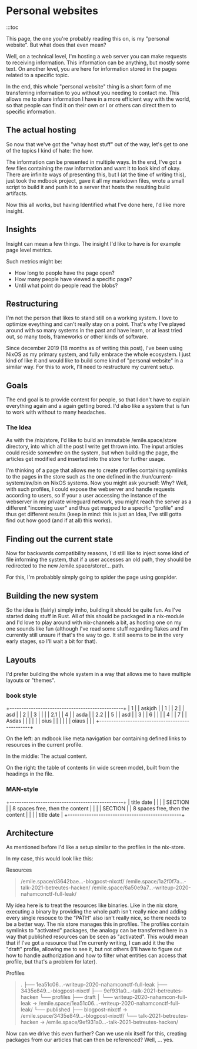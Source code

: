 # Personal websites

:::toc

This page, the one you're probably reading this on, is my "personal website". But what does that even mean?

Well, on a technical level, I'm hosting a web server you can make requests to receiving information. This information can be anything, but mostly some text. On another level, you are here for information stored in the pages related to a specific topic.

In the end, this whole "personal website" thing is a short form of me transferring information to you without you needing to contact me. This allows me to share information I have in a more efficient way with the world, so that people can find it on their own or I or others can direct them to specific information.

## The actual hosting

So now that we've got the "whay host stuff" out of the way, let's get to one of the topics I kind of hate: the how.

The information can be presented in multiple ways. In the end, I've got a few files containing the raw information and want it to look kind of okay. There are infinite ways of presenting this, but I (at the time of writing this), just took the mdbook project, gave it all my markdown files, wrote a small script to build it and push it to a server that hosts the resulting build artifacts.

Now this all works, but having Identified what I've done here, I'd like more insight.

## Insights

Insight can mean a few things. The insight I'd like to have is for example page level metrics.

Such metrics might be:

- How long to people have the page open?
- How many people have viewed a specific page?
- Until what point do people read the blobs?

## Restructuring

I'm not the person that likes to stand still on a working system. I love to optimize eveything and can't really stay on a point. That's why I've played around with so many systems in the past and have learn, or at least tried out, so many tools, frameworks or other kinds of software.

Since december 2019 (18 months as of writing this post), I've been using NixOS as my primary system, and fully embrace the whole ecosystem. I just kind of like it and would like to build some kind of "personal website" in a similar way. For this to work, I'll need to restructure my current setup.

## Goals

The end goal is to provide content for people, so that I don't have to explain everything again and a again getting bored. I'd also like a system that is fun to work with without to many headaches.

### The Idea

As with the /nix/store, I'd like to build an immutable /emile.space/store directory, into which all the post I write get thrown into. The input articles could reside somewhre on the system, but when building the page, the articles get modified and inserted into the store for further usage.

I'm thinking of a page that allows me to create profiles containing symlinks to the pages in the store such as the one defined in the /run/current-system/sw/bin on NixOS systems. Now you might ask yourself: Why? Well, with such profiles, I could expose the webserver and handle requests according to users, so If your a user accessing the instance of the webserver in my private wireguard network, you might reach the server as a different "incoming user" and thus get mapped to a specific "profile" and thus get different results (keep in mind: this is just an Idea, I've still gotta find out how good (and if at all) this works).

## Finding out the current state

Now for backwards compatibility reasons, I'd still like to inject some kind of file informing the system, that if a user accesses an old path, they should be redirected to the new /emile.space/store/... path.

For this, I'm probabbly simply going to spider the page using gospider.

## Building the new system

So the idea is (fairly) simply imho, building it should be quite fun. As I've started doing stuff in Rust. All of this should be packaged in a nix-module and I'd love to play around with nix-channels a bit, as hosting one on my one sounds like fun (although I've read some stuff regarding flakes and I'm currently still unsure if that's the way to go. It still seems to be in the very early stages, so I'll wait a bit for that).

## Layouts

I'd prefer building the whole system in a way that allows me to have multiple layouts or "themes".

### book style

+------------------------------------------------+
| 1   |             | askjdh |             | 1   |
| 2   |             | asd    |             | 2   |
| 3   |             |        |             | 2.1 |
| 4   |             | asda   |             | 2.2 |
| 5   |             | asd    |             | 3   |
| 6   |             |        |             | 4   |
| 7   |             | Asdas  |             |     |
|     |             | oius   |             |     |
|     |             | oiaus  |             |     |
+------------------------------------------------+


On the left: an mdbook like meta navigation bar containing defined links to resources in the current profile.

In the middle: The actual content.

On the right: the table of contents (in wide screen mode), built from the headings in the file.

### MAN-style


+------------------------------------------------+
| title              <path>                 date |
|                                                |
| SECTION                                        |
|         8 spaces free, then the content        |
|                                                |
| SECTION                                        |
|         8 spaces free, then the content        |
|                                                |
| title              <path>                 date |
+------------------------------------------------+


## Architecture

As mentioned before I'd like a setup similar to the profiles in the nix-store.

In my case, this would look like this:

Resources

> /emile.space/d3642bae...-blogpost-nixctf/
> /emile.space/1a2f0f7a...-talk-2021-betreutes-hacken/
> /emile.space/6a50e9a7...-writeup-2020-nahamconctf-full-leak/


My idea here is to treat the resources like binaries. Like in the nix store, executing a binary by providing the whole path isn't really nice and adding every single resouce to the "PATH" also isn't really nice, so there needs to be a better way. The nix store manages this in profiles. The profiles contain symlinks to "activated" packages, the analogy can be transferred here in a way that published resources can be seen as "activated". This would mean that if I've got a resource that I'm currenly writing, I can add it the the "draft" profile, allowing me to see it, but not others (I'll have to figure out how to handle authorization and how to filter what entities can access that profile, but that's a problem for later).


Profiles

> .
> ├── 1ea51c06...-writeup-2020-nahamconctf-full-leak
> ├── 3435e849...-blogpost-nixctf
> ├── 9ef931a0...-talk-2021-betreutes-hacken
> └── profiles
>     ├── draft
> 	│   └── writeup-2020-nahamcon-full-leak ->
> /emile.space/1ea51c06...-writeup-2020-nahamconctf-full-leak/
>     └── published
> 		├── blogpost-nixctf -> /emile.space/3435e849...-blogpost-nixctf/
> 		└── talk-2021-betreutes-hacken ->
> /emile.space/9ef931a0...-talk-2021-betreutes-hacken/


Now can we drive this even further? Can we use nix itself for this, creating packages from our articles that can then be referenced? Well, ... yes.